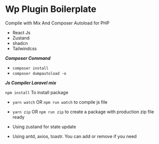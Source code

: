 # Wp Plugin Boilerplate
Compile with Mix And Composer Autoload for PHP

* React Js
* Zustand
* shadcn
* Tailwindcss

***Composer Command***

* ```composer install``` 
* ```composer dumpautoload -o ```

***Js Compiler Laravel mix***

```npm install```  To install package 
* ```yarn watch``` OR ```npm run watch``` to compile js file
* ```yarn zip``` OR ```npm run zip``` to create a package with production zip file ready

* Using zustand for state update
* Using antd, axios, toastr. You can add or remove if you need


